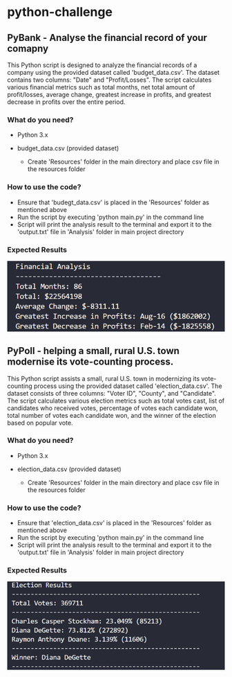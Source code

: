 # python-challenge

## PyBank - Analyse the financial record of your comapny

This Python script is designed to analyze the financial records of a company using the provided dataset called 'budget_data.csv'. The dataset contains two columns: "Date" and "Profit/Losses". The script calculates various financial metrics such as total months, net total amount of profit/losses, average change, greatest increase in profits, and greatest decrease in profits over the entire period.

### What do you need?

- Python 3.x
- budget_data.csv (provided dataset)

  - Create 'Resources' folder in the main directory and place csv file in the resources folder

### How to use the code?

- Ensure that 'budegt_data.csv' is placed in the 'Resources' folder as mentioned above
- Run the script by executing 'python main.py' in the command line
- Script will print the analysis result to the terminal and export it to the 'output.txt' file in 'Analysis' folder in main project directory

### Expected Results

![alt text](bank_results.png)

## PyPoll - helping a small, rural U.S. town modernise its vote-counting process.

This Python script assists a small, rural U.S. town in modernizing its vote-counting process using the provided dataset called 'election_data.csv'. The dataset consists of three columns: "Voter ID", "County", and "Candidate". The script calculates various election metrics such as total votes cast, list of candidates who received votes, percentage of votes each candidate won, total number of votes each candidate won, and the winner of the election based on popular vote.

### What do you need?

- Python 3.x
- election_data.csv (provided dataset)

  - Create 'Resources' folder in the main directory and place csv file in the resources folder

### How to use the code?

- Ensure that 'election_data.csv' is placed in the 'Resources' folder as mentioned above
- Run the script by executing 'python main.py' in the command line
- Script will print the analysis result to the terminal and export it to the 'output.txt' file in 'Analysis' folder in main project directory

### Expected Results

![alt text](election_results.png)
